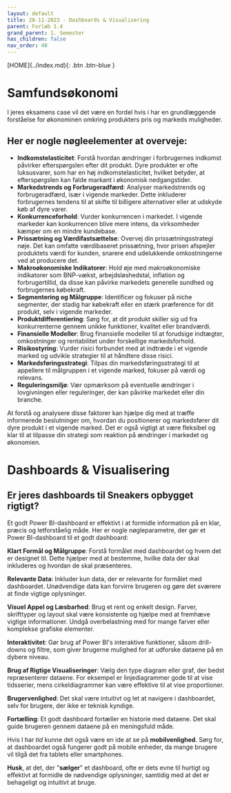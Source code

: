 ```yaml
---
layout: default
title: 28-11-2023 - Dashboards & Visualisering
parent: Forløb 1.4
grand_parent: 1. Semester
has_children: false
nav_order: 40
---
```


<span class="fs-1">
[HOME](../index.md){: .btn .btn-blue }
</span>

# Samfundsøkonomi
I jeres eksamens case vil det være en fordel hvis i har en grundlæggende forståelse for økonominen omkring produkters pris og markeds muligheder.

## Her er nogle nøgleelementer at overveje:
- **Indkomstelasticitet**: Forstå hvordan ændringer i forbrugernes indkomst påvirker efterspørgslen efter dit produkt. Dyre produkter er ofte luksusvarer, som har en høj indkomstelasticitet, hvilket betyder, at efterspørgslen kan falde markant i økonomisk nedgangstider.
- **Markedstrends og Forbrugeradfærd**: Analyser markedstrends og forbrugeradfærd, især i vigende markeder. Dette inkluderer forbrugernes tendens til at skifte til billigere alternativer eller at udskyde køb af dyre varer.
- **Konkurrenceforhold**: Vurder konkurrencen i markedet. I vigende markeder kan konkurrencen blive mere intens, da virksomheder kæmper om en mindre kundebase.
- **Prissætning og Værdifastsættelse**: Overvej din prissætningsstrategi nøje. Det kan omfatte værdibaseret prissætning, hvor prisen afspejler produktets værdi for kunden, snarere end udelukkende omkostningerne ved at producere det.
- **Makroøkonomiske Indikatorer**: Hold øje med makroøkonomiske indikatorer som BNP-vækst, arbejdsløshedstal, inflation og forbrugertillid, da disse kan påvirke markedets generelle sundhed og forbrugernes købekraft.
- **Segmentering og Målgruppe**: Identificer og fokuser på niche segmenter, der stadig har købekraft eller en stærk præference for dit produkt, selv i vigende markeder.
- **Produktdifferentiering**: Sørg for, at dit produkt skiller sig ud fra konkurrenterne gennem unikke funktioner, kvalitet eller brandværdi.
- **Finansielle Modeller**: Brug finansielle modeller til at forudsige indtægter, omkostninger og rentabilitet under forskellige markedsforhold.
- **Risikostyring**: Vurder risici forbundet med at indtræde i et vigende marked og udvikle strategier til at håndtere disse risici.
- **Markedsføringsstrategi**: Tilpas din markedsføringsstrategi til at appellere til målgruppen i et vigende marked, fokuser på værdi og relevans.
- **Reguleringsmiljø**: Vær opmærksom på eventuelle ændringer i lovgivningen eller reguleringer, der kan påvirke markedet eller din branche.

At forstå og analysere disse faktorer kan hjælpe dig med at træffe informerede beslutninger om, hvordan du positionerer og markedsfører dit dyre produkt i et vigende marked. Det er også vigtigt at være fleksibel og klar til at tilpasse din strategi som reaktion på ændringer i markedet og økonomien.

# Dashboards & Visualisering
## Er jeres dashboards til Sneakers opbygget rigtigt?
Et godt Power BI-dashboard er effektivt i at formidle information på en klar, præcis og letforståelig måde. Her er nogle nøgleparametre, der gør et Power BI-dashboard til et godt dashboard:

**Klart Formål og Målgruppe**: Forstå formålet med dashboardet og hvem det er designet til. Dette hjælper med at bestemme, hvilke data der skal inkluderes og hvordan de skal præsenteres.

**Relevante Data**: Inkluder kun data, der er relevante for formålet med dashboardet. Unødvendige data kan forvirre brugeren og gøre det sværere at finde vigtige oplysninger.

**Visuel Appel og Læsbarhed**: Brug et rent og enkelt design. Farver, skrifttyper og layout skal være konsistente og hjælpe med at fremhæve vigtige informationer. Undgå overbelastning med for mange farver eller komplekse grafiske elementer.

**Interaktivitet**: Gør brug af Power BI's interaktive funktioner, såsom drill-downs og filtre, som giver brugerne mulighed for at udforske dataene på en dybere niveau.

**Brug af Rigtige Visualiseringer**: Vælg den type diagram eller graf, der bedst repræsenterer dataene. For eksempel er linjediagrammer gode til at vise tidsserier, mens cirkeldiagrammer kan være effektive til at vise proportioner.

**Brugervenlighed**: Det skal være intuitivt og let at navigere i dashboardet, selv for brugere, der ikke er teknisk kyndige.

**Fortælling**: Et godt dashboard fortæller en historie med dataene. Det skal guide brugeren gennem dataene på en meningsfuld måde.

Hvis I har *tid* kunne det også være en ide at se på **mobilvenlighed**. Sørg for, at dashboardet også fungerer godt på mobile enheder, da mange brugere vil tilgå det fra tablets eller smartphones.

**Husk**, at det, der "**sælger**" et dashboard, ofte er dets evne til hurtigt og effektivt at formidle de nødvendige oplysninger, samtidig med at det er behageligt og intuitivt at bruge.
